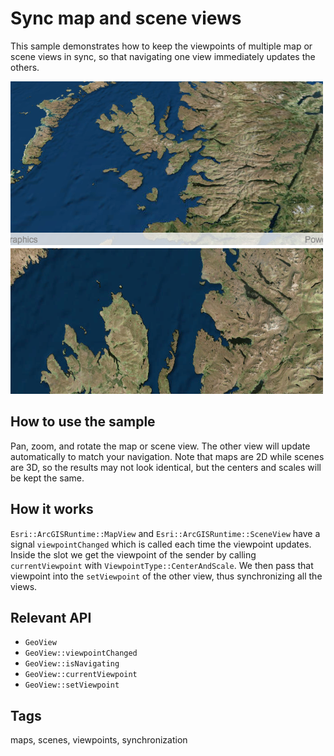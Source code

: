 # Sync map and scene views

This sample demonstrates how to keep the viewpoints of multiple map or scene views in sync, so that navigating one view immediately updates the others.

![](screenshot.png)

## How to use the sample

Pan, zoom, and rotate the map or scene view. The other view will update automatically to match your navigation. Note that maps are 2D while scenes are 3D, so the results may not look identical, but the centers and scales will be kept the same.

## How it works

``Esri::ArcGISRuntime::MapView`` and ``Esri::ArcGISRuntime::SceneView`` have a signal ``viewpointChanged`` which is called each time the viewpoint updates. Inside the slot we get the viewpoint of the sender by calling ``currentViewpoint`` with ``ViewpointType::CenterAndScale``. We then pass that viewpoint into the ``setViewpoint`` of the other view, thus synchronizing all the views.

## Relevant API

- ``GeoView``
- ``GeoView::viewpointChanged``
- ``GeoView::isNavigating``
- ``GeoView::currentViewpoint``
- ``GeoView::setViewpoint``

## Tags

maps, scenes, viewpoints, synchronization
